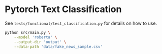 #  Pytorch Text Classification

See `tests/functional/test_classification.py` for details on how to use.

```bash
python src/main.py \
    --model 'roberta' \
    --output-dir 'output' \
    --data-path 'data/fake_news_sample.csv'
 ```


